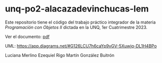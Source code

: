 # unq-po2-alacazadevinchucas-lem

Este repositorio tiene el código del trabajo práctico integrador de la materia *Programación con Objetos II* dictada en la UNQ, 1er Cuatrimestre 2023.

Ver el documento: [pdf](tf-cazadevinchucas-lem.pdf)

UML: https://app.diagrams.net/#G126LCU7h6caYp9vGV-5Xuwjq-DL1H4BPo

Luciana Merlino
Ezequiel Rigo
Martín González Buitrón
